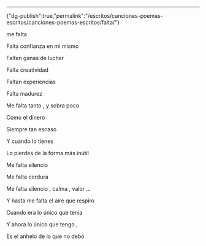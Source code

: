 ---
{"dg-publish":true,"permalink":"/escritos/canciones-poemas-escritos/canciones-poemas-escritos/falta/"}

 

me falta

Falta confianza en mi mismo

Faltan ganas de luchar

Falta creatividad

Faltan experiencias

Falta madurez

Me falta tanto , y sobra poco

Como el dinero

Siempre tan escaso

Y cuando lo tienes

Lo pierdes de la forma más inútil

Me falta silencio

Me falta cordura

Me falta silencio , calma , valor …

Y hasta me falta el aire que respiro

Cuando era lo único que tenia

Y ahora lo único que tengo ,

Es el anhelo de lo que no debo
